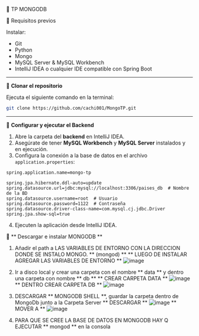 🌟 TP MONGODB

📌 Requisitos previos

Instalar:

- Git
- Python
- Mongo
- MySQL Server & MySQL Workbench
- IntelliJ IDEA o cualquier IDE compatible con Spring Boot

---

🔹 **Clonar el repositorio**

Ejecuta el siguiente comando en la terminal:
```bash
git clone https://github.com/cachi001/MongoTP.git
```

---

🔹 **Configurar y ejecutar el Backend**

1. Abre la carpeta del **backend** en IntelliJ IDEA.
2. Asegúrate de tener **MySQL Workbench** y **MySQL Server** instalados y en ejecución.
3. Configura la conexión a la base de datos en el archivo `application.properties`:

```properties
spring.application.name=mongo-tp

spring.jpa.hibernate.ddl-auto=update
spring.datasource.url=jdbc:mysql://localhost:3306/paises_db  # Nombre de la BD
spring.datasource.username=root  # Usuario
spring.datasource.password=1122  # Contraseña
spring.datasource.driver-class-name=com.mysql.cj.jdbc.Driver
spring.jpa.show-sql=true
```

4. Ejecuten la aplicación desde IntelliJ IDEA.

🔹 ** Descargar e instalar MONGODB **
1. Añadir el path a LAS VARIABLES DE ENTORNO CON LA DIRECCION DONDE SE INSTALO MONGO. ** (mongod) **
  **  LUEGO DE INSTALAR AGREGAR LAS VARIABLES DE ENTORNO ** ![image](https://github.com/user-attachments/assets/6afa0543-5d25-499a-a441-60a944e403ae)

3. Ir a disco local y crear una carpeta con el nombre ** data ** y dentro una carpeta con nombre ** db **
  ** CREAR CARPETA DATA ** ![image](https://github.com/user-attachments/assets/d0d021e8-df1a-4c89-a751-1c2d137c3199)
  **  DENTRO CREAR CARPETA DB ** ![image](https://github.com/user-attachments/assets/8fc33a04-7dd5-4a0f-8712-fc9542501806)

4. DESCARGAR ** MONGODB SHELL **, guardar la carpeta dentro de MongoDb junto a la Carpeta Server
  ** DESCARGAR ** ![image](https://github.com/user-attachments/assets/64fc8ea8-07f0-4c6f-8e2c-1357e717b8f0)
  **  MOVER A ** ![image](https://github.com/user-attachments/assets/86d6c0cb-0c26-48fa-b2ab-013a9f97cdba)

5. PARA QUE SE CREE LA BASE DE DATOS EN MONGODB HAY Q EJECUTAR  ** mongod  ** en la consola
 
